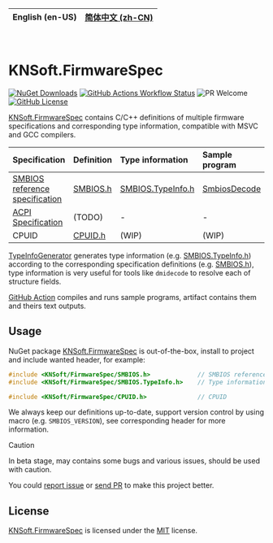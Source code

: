 | **English (en-US)** | [简体中文 (zh-CN)](https://github.com/KNSoft/KNSoft.FirmwareSpec/blob/main/README.zh-CN.md) |
| --- | --- |

&nbsp;

# KNSoft.FirmwareSpec

[![NuGet Downloads](https://img.shields.io/nuget/dt/KNSoft.FirmwareSpec)](https://www.nuget.org/packages/KNSoft.FirmwareSpec) [![GitHub Actions Workflow Status](https://img.shields.io/github/actions/workflow/status/KNSoft/KNSoft.FirmwareSpec/Build.yml)](https://github.com/KNSoft/KNSoft.FirmwareSpec/actions/workflows/Build.yml) ![PR Welcome](https://img.shields.io/badge/PR-welcome-0688CB.svg) [![GitHub License](https://img.shields.io/github/license/KNSoft/KNSoft.FirmwareSpec)](https://github.com/KNSoft/KNSoft.FirmwareSpec/blob/main/LICENSE)

[KNSoft.FirmwareSpec](https://github.com/KNSoft/KNSoft.FirmwareSpec) contains C/C++ definitions of multiple firmware specifications and corresponding type information, compatible with MSVC and GCC compilers.

| Specification | Definition | Type information | Sample program |
| :- | :- | :- | :- |
| [SMBIOS reference specification](https://www.dmtf.org/standards/smbios) | [SMBIOS.h](https://github.com/KNSoft/KNSoft.FirmwareSpec/blob/main/SMBIOS.h) | [SMBIOS.TypeInfo.h](https://github.com/KNSoft/KNSoft.FirmwareSpec/blob/main/SMBIOS.TypeInfo.h) | [SmbiosDecode](https://github.com/KNSoft/KNSoft.FirmwareSpec/blob/main/SmbiosDecode.c) |
| [ACPI Specification](https://uefi.org/specifications) | (TODO) | - | - |
| CPUID | [CPUID.h](https://github.com/KNSoft/KNSoft.FirmwareSpec/blob/main/CPUID.h) | (WIP) | (WIP) |

[TypeInfoGenerator](https://github.com/KNSoft/KNSoft.FirmwareSpec/blob/main/TypeInfoGenerator) generates type information (e.g. [SMBIOS.TypeInfo.h](https://github.com/KNSoft/KNSoft.FirmwareSpec/blob/main/SMBIOS.TypeInfo.h)) according to the corresponding specification definitions (e.g. [SMBIOS.h](https://github.com/KNSoft/KNSoft.FirmwareSpec/blob/main/SMBIOS.h)), type information is very useful for tools like `dmidecode` to resolve each of structure fields.

[GitHub Action](https://github.com/KNSoft/KNSoft.FirmwareSpec/actions) compiles and runs sample programs, artifact contains them and theirs text outputs.

## Usage

NuGet package [KNSoft.FirmwareSpec](https://www.nuget.org/packages/KNSoft.FirmwareSpec) is out-of-the-box, install to project and include wanted header, for example:
```C
#include <KNSoft/FirmwareSpec/SMBIOS.h>             // SMBIOS reference specification
#include <KNSoft/FirmwareSpec/SMBIOS.TypeInfo.h>    // Type information of SMBIOS reference specification

#include <KNSoft/FirmwareSpec/CPUID.h>              // CPUID
```

We always keep our definitions up-to-date, support version control by using macro (e.g. `SMBIOS_VERSION`), see corresponding header for more information.

> [!CAUTION]
> In beta stage, may contains some bugs and various issues, should be used with caution.

You could [report issue](https://github.com/KNSoft/KNSoft.FirmwareSpec/issues/new) or [send PR](https://github.com/KNSoft/KNSoft.FirmwareSpec/pulls) to make this project better.

## License

[KNSoft.FirmwareSpec](https://github.com/KNSoft/KNSoft.FirmwareSpec) is licensed under the [MIT](https://github.com/KNSoft/KNSoft.FirmwareSpec/blob/main/LICENSE) license.
